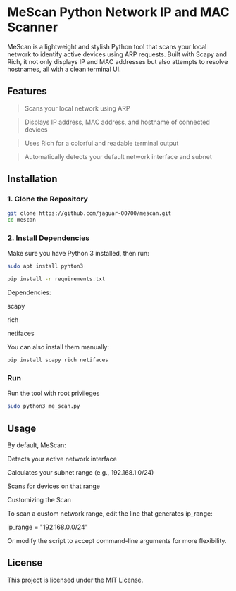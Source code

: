 # MeScan Python Network IP and MAC Scanner

MeScan is a lightweight and stylish Python tool that scans your local network to identify active devices using ARP requests. Built with Scapy and Rich, it not only displays IP and MAC addresses but also attempts to resolve hostnames, all with a clean terminal UI.

 ## Features

   > Scans your local network using ARP

   > Displays IP address, MAC address, and hostname of connected devices

   > Uses Rich for a colorful and readable terminal output

   > Automatically detects your default network interface and subnet

## Installation

### 1. Clone the Repository

```bash
git clone https://github.com/jaguar-00700/mescan.git
cd mescan
```
### 2. Install Dependencies

Make sure you have Python 3 installed, then run:
```bash
sudo apt install pyhton3
```
```bash
pip install -r requirements.txt
```
   Dependencies:

   scapy

   rich

   netifaces

You can also install them manually:
```bash
pip install scapy rich netifaces
```
### Run
Run the tool with root privileges 
```bash
sudo python3 me_scan.py
```
## Usage

By default, MeScan:

   Detects your active network interface

   Calculates your subnet range (e.g., 192.168.1.0/24)

   Scans for devices on that range


Customizing the Scan

To scan a custom network range, edit the line that generates ip_range:

ip_range = "192.168.0.0/24"

Or modify the script to accept command-line arguments for more flexibility.

## License

This project is licensed under the MIT License.
